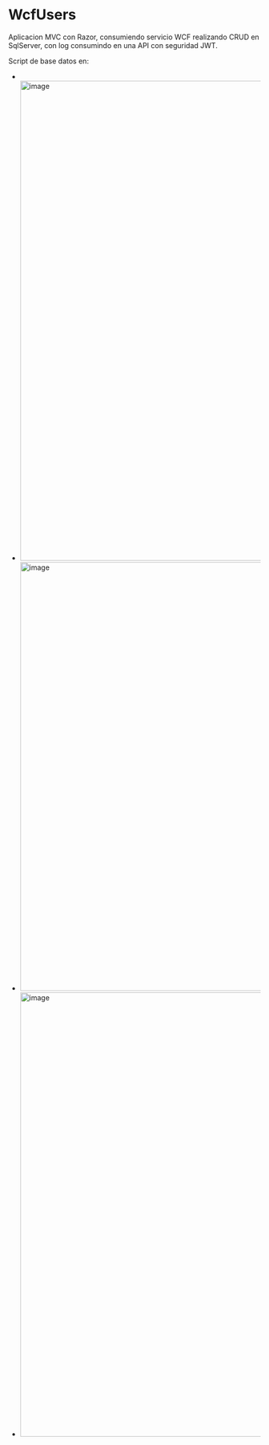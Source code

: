 # WcfUsers
Aplicacion MVC con Razor, consumiendo servicio WCF realizando CRUD en SqlServer, con log consumindo en una API con seguridad JWT.

Script de base datos en:

* 

* <img width="958" alt="image" src="https://github.com/jhohanvasquez/WcfUsers/assets/36570532/f8d2f9e0-d5fd-4cac-b8cd-d25bfb462547">

* <img width="856" alt="image" src="https://github.com/jhohanvasquez/WcfUsers/assets/36570532/78955a03-1c87-4472-a79d-670c2f3fc01d">

* <img width="887" alt="image" src="https://github.com/jhohanvasquez/WcfUsers/assets/36570532/f23f1a65-af7c-4bba-bcb7-6e5bd07c71c1">


